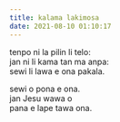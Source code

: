 ```yaml
---
title: kalama lakimosa
date: 2021-08-10 01:10:17
---
```


tenpo ni la pilin li telo:  \
jan ni li kama tan ma anpa: \
sewi li lawa e ona pakala.

sewi o pona e ona.          \
jan Jesu wawa o             \
pana e lape tawa ona.

